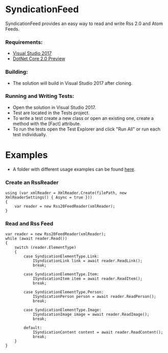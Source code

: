 # SyndicationFeed
SyndicationFeed provides an easy way to read and write Rss 2.0 and Atom Feeds.

### Requirements:
* [Visual Studio 2017](https://www.visualstudio.com/vs/whatsnew/)
* [DotNet Core 2.0 Preview](https://www.microsoft.com/net/core/preview#windowscmd)

### Building:
* The solution will build in Visual Studio 2017 after cloning.

### Running and Writing Tests:
* Open the solution in Visual Studio 2017.
* Test are located in the Tests project.
* To write a test create a new class or open an existing one, create a method with the [Fact] attribute.
* To run the tests open the Test Explorer and click "Run All" or run each test individually.

# Examples
* A folder with different usage examples can be found [here](examples).

### Create an RssReader ###
```
using (var xmlReader = XmlReader.Create(filePath, new XmlReaderSettings() { Async = true }))
{
    var reader = new Rss20FeedReader(xmlReader);
}
```


### Read and Rss Feed ###
```
var reader = new Rss20FeedReader(xmlReader);
while (await reader.Read())
{
    switch (reader.ElementType)
    {
        case SyndicationElementType.Link:
            ISyndicationLink link = await reader.ReadLink();
            break;

        case SyndicationElementType.Item:
            ISyndicationItem item = await reader.ReadItem();
            break;

        case SyndicationElementType.Person:
            ISyndicationPerson person = await reader.ReadPerson();
            break;

        case SyndicationElementType.Image:
            ISyndicationImage image = await reader.ReadImage();
            break;

        default:
            ISyndicationContent content = await reader.ReadContent();
            break;
    }
}
```
